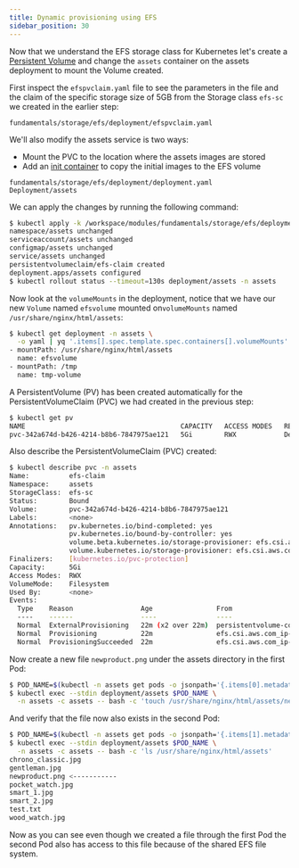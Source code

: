 ```yaml
---
title: Dynamic provisioning using EFS
sidebar_position: 30
---
```


Now that we understand the EFS storage class for Kubernetes let's create a [Persistent Volume](https://kubernetes.io/docs/concepts/storage/persistent-volumes/) and change the `assets` container on the assets deployment to mount the Volume created.

First inspect the `efspvclaim.yaml` file to see the parameters in the file and the claim of the specific storage size of 5GB from the Storage class `efs-sc` we created in the earlier step:

```file
fundamentals/storage/efs/deployment/efspvclaim.yaml
```

We'll also modify the assets service is two ways:

* Mount the PVC to the location where the assets images are stored
* Add an [init container](https://kubernetes.io/docs/concepts/workloads/pods/init-containers/) to copy the initial images to the EFS volume

```kustomization
fundamentals/storage/efs/deployment/deployment.yaml
Deployment/assets
```

We can apply the changes by running the following command:

```bash
$ kubectl apply -k /workspace/modules/fundamentals/storage/efs/deployment
namespace/assets unchanged
serviceaccount/assets unchanged
configmap/assets unchanged
service/assets unchanged
persistentvolumeclaim/efs-claim created
deployment.apps/assets configured
$ kubectl rollout status --timeout=130s deployment/assets -n assets
```

Now look at the `volumeMounts` in the deployment, notice that we have our new `Volume` named `efsvolume` mounted on`volumeMounts` named `/usr/share/nginx/html/assets`:

```bash
$ kubectl get deployment -n assets \
  -o yaml | yq '.items[].spec.template.spec.containers[].volumeMounts' 
- mountPath: /usr/share/nginx/html/assets
  name: efsvolume
- mountPath: /tmp
  name: tmp-volume
```

A PersistentVolume (PV) has been created automatically for the PersistentVolumeClaim (PVC) we had created in the previous step:

```bash
$ kubectl get pv
NAME                                       CAPACITY   ACCESS MODES   RECLAIM POLICY   STATUS   CLAIM                                 STORAGECLASS   REASON   AGE
pvc-342a674d-b426-4214-b8b6-7847975ae121   5Gi        RWX            Delete           Bound    assets/efs-claim                      efs-sc                  2m33s
```

Also describe the PersistentVolumeClaim (PVC) created:

```bash
$ kubectl describe pvc -n assets
Name:          efs-claim
Namespace:     assets
StorageClass:  efs-sc
Status:        Bound
Volume:        pvc-342a674d-b426-4214-b8b6-7847975ae121
Labels:        <none>
Annotations:   pv.kubernetes.io/bind-completed: yes
               pv.kubernetes.io/bound-by-controller: yes
               volume.beta.kubernetes.io/storage-provisioner: efs.csi.aws.com
               volume.kubernetes.io/storage-provisioner: efs.csi.aws.com
Finalizers:    [kubernetes.io/pvc-protection]
Capacity:      5Gi
Access Modes:  RWX
VolumeMode:    Filesystem
Used By:       <none>
Events:
  Type    Reason                 Age                From                                                                               Message
  ----    ------                 ----               ----                                                                               -------
  Normal  ExternalProvisioning   22m (x2 over 22m)  persistentvolume-controller                                                        waiting for a volume to be created, either by external provisioner "efs.csi.aws.com" or manually created by system administrator
  Normal  Provisioning           22m                efs.csi.aws.com_ip-10-42-11-246.ec2.internal_1b9196ea-2586-49a6-87dd-5ce1d78c4c0d  External provisioner is provisioning volume for claim "assets/efs-claim"
  Normal  ProvisioningSucceeded  22m                efs.csi.aws.com_ip-10-42-11-246.ec2.internal_1b9196ea-2586-49a6-87dd-5ce1d78c4c0d  Successfully provisioned volume pvc-342a674d-b426-4214-b8b6-7847975ae121
```

Now create a new file `newproduct.png` under the assets directory in the first Pod:

```bash
$ POD_NAME=$(kubectl -n assets get pods -o jsonpath='{.items[0].metadata.name}')
$ kubectl exec --stdin deployment/assets $POD_NAME \
  -n assets -c assets -- bash -c 'touch /usr/share/nginx/html/assets/newproduct.png'
```

And verify that the file now also exists in the second Pod:

```bash
$ POD_NAME=$(kubectl -n assets get pods -o jsonpath='{.items[1].metadata.name}')
$ kubectl exec --stdin deployment/assets $POD_NAME \
  -n assets -c assets -- bash -c 'ls /usr/share/nginx/html/assets'
chrono_classic.jpg
gentleman.jpg
newproduct.png <-----------
pocket_watch.jpg
smart_1.jpg
smart_2.jpg
test.txt
wood_watch.jpg
```

Now as you can see even though we created a file through the first Pod the second Pod also has access to this file because of the shared EFS file system.
